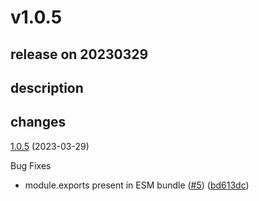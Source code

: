 # v1.0.5

## release on 20230329
## description
## changes
<a href="https://github.com/stoplightio/spectral-url-versioning/compare/v1.0.4...v1.0.5">1.0.5</a> (2023-03-29)

Bug Fixes

* module.exports present in ESM bundle (<a href="https://github.com/stoplightio/spectral-url-versioning/issues/5" data-hovercard-type="pull_request" data-hovercard-url="/stoplightio/spectral-url-versioning/pull/5/hovercard">#5</a>) (<a href="https://github.com/stoplightio/spectral-url-versioning/commit/bd613dc3453f63c697ac87e4332b87c8085aecb3">bd613dc</a>)

